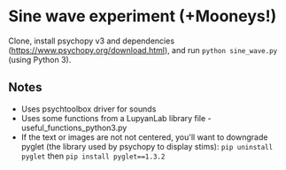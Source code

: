 # Sine wave experiment (+Mooneys!)

Clone, install psychopy v3 and dependencies (https://www.psychopy.org/download.html), and run
`python sine_wave.py` (using Python 3). 

## Notes
* Uses psychtoolbox driver for sounds
* Uses some functions from a LupyanLab library file - useful_functions_python3.py
* If the text or images are not not centered, you'll want to downgrade pyglet (the library used by psychopy to display stims): `pip uninstall pyglet` then `pip install pyglet==1.3.2`

